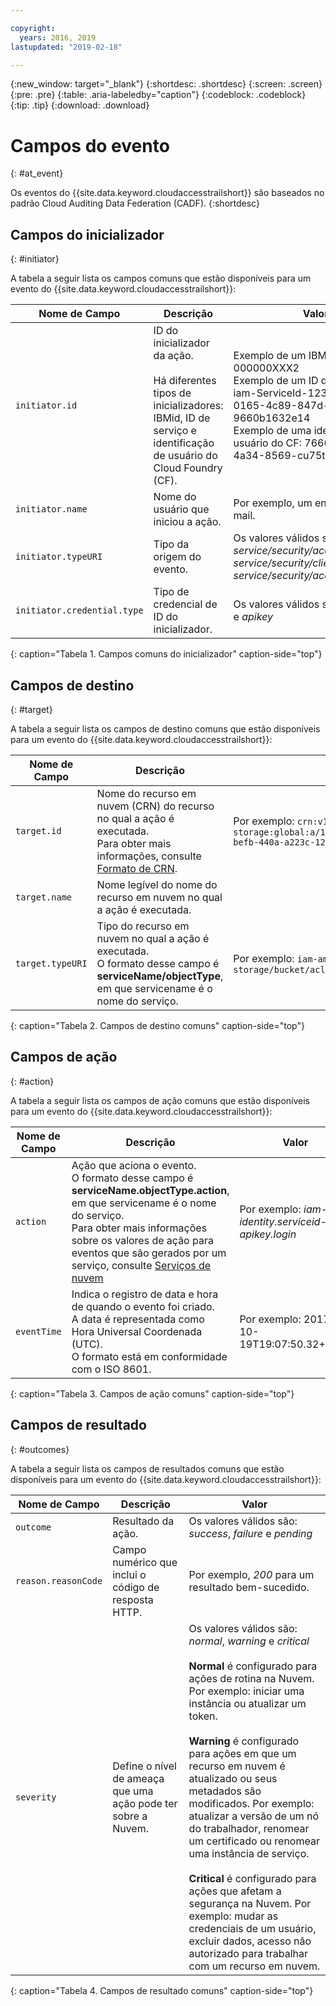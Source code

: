 ```yaml
---

copyright:
  years: 2016, 2019
lastupdated: "2019-02-18"

---
```


{:new_window: target="_blank"}
{:shortdesc: .shortdesc}
{:screen: .screen}
{:pre: .pre}
{:table: .aria-labeledby="caption"}
{:codeblock: .codeblock}
{:tip: .tip}
{:download: .download}



# Campos do evento
{: #at_event}

Os eventos do {{site.data.keyword.cloudaccesstrailshort}} são baseados no padrão Cloud Auditing Data Federation (CADF). 
{:shortdesc}

## Campos do inicializador
{: #initiator}

A tabela a seguir lista os campos comuns que estão disponíveis para um evento do {{site.data.keyword.cloudaccesstrailshort}}:

| Nome de Campo | Descrição | Valor |
|------------|-------------|-------|
| `initiator.id` | ID do inicializador da ação. </br></br>Há diferentes tipos de inicializadores: IBMid, ID de serviço e identificação de usuário do Cloud Foundry (CF). | Exemplo de um IBMID: IBMid-000000XXX2 </br>Exemplo de um ID de serviço: iam-ServiceId-12345678-0165-4c89-847d-9660b1632e14 </br>Exemplo de uma identificação de usuário do CF: 7666666b-23ae-4a34-8569-cu75tgdr4da3 |
| `initiator.name` | Nome do usuário que iniciou a ação. | Por exemplo, um endereço de e-mail. |
| `initiator.typeURI` | Tipo da origem do evento. | Os valores válidos são: *service/security/account/user*, *service/security/clientid* e *service/security/account/serviceid* |
| `initiator.credential.type` | Tipo de credencial de ID do inicializador. | Os valores válidos são: *user*, *token* e *apikey* |
{: caption="Tabela 1. Campos comuns do inicializador" caption-side="top"} 

  

## Campos de destino
{: #target}

A tabela a seguir lista os campos de destino comuns que estão disponíveis para um evento do {{site.data.keyword.cloudaccesstrailshort}}:

| Nome de Campo | Descrição | Valor |
|------------|-------------|-------|
| `target.id` | Nome do recurso em nuvem (CRN) do recurso no qual a ação é executada. </br>Para obter mais informações, consulte [Formato de CRN](/docs/overview?topic=overview-format-crn#format). | Por exemplo: `crn:v1:bluemix:public:cloud-object-storage:global:a/12345678e6232019c6567c9123456789:fr56et47-befb-440a-a223c-12345678dae1:bucket:bucket1` |
| `target.name` | Nome legível do nome do recurso em nuvem no qual a ação é executada. |  |
| `target.typeURI` | Tipo do recurso em nuvem no qual a ação é executada. </br>O formato desse campo é **serviceName/objectType**, em que servicename é o nome do serviço. | Por exemplo: `iam-am/policy` ou `cloud-object-storage/bucket/acl` |
{: caption="Tabela 2. Campos de destino comuns" caption-side="top"} 


 
## Campos de ação
{: #action}

A tabela a seguir lista os campos de ação comuns que estão disponíveis para um evento do {{site.data.keyword.cloudaccesstrailshort}}:

| Nome de Campo | Descrição | Valor |
|------------|-------------|-------|
| `action` | Ação que aciona o evento. </br>O formato desse campo é **serviceName.objectType.action**, em que servicename é o nome do serviço. </br>Para obter mais informações sobre os valores de ação para eventos que são gerados por um serviço, consulte <a href="/docs/services/cloud-activity-tracker/cloud_services.html#cloud_services">Serviços de nuvem</a> | Por exemplo: *iam-identity.serviceid-apikey.login* |
| `eventTime` | Indica o registro de data e hora de quando o evento foi criado. </br>A data é representada como Hora Universal Coordenada (UTC). </br>O formato está em conformidade com o ISO 8601. | Por exemplo: 2017-10-19T19:07:50.32+0000 |
{: caption="Tabela 3. Campos de ação comuns" caption-side="top"} 



## Campos de resultado
{: #outcomes}

A tabela a seguir lista os campos de resultados comuns que estão disponíveis para um evento do {{site.data.keyword.cloudaccesstrailshort}}:

| Nome de Campo | Descrição | Valor |
|------------|-------------|-------|
| `outcome` | Resultado da ação. | Os valores válidos são: *success*, *failure* e *pending* |
| `reason.reasonCode` | Campo numérico que inclui o código de resposta HTTP. | Por exemplo, *200* para um resultado bem-sucedido. |
| `severity` | Define o nível de ameaça que uma ação pode ter sobre a Nuvem. | Os valores válidos são: *normal*, *warning* e *critical* </br></br>**Normal** é configurado para ações de rotina na Nuvem. Por exemplo: iniciar uma instância ou atualizar um token. </br></br>**Warning** é configurado para ações em que um recurso em nuvem é atualizado ou seus metadados são modificados. Por exemplo: atualizar a versão de um nó do trabalhador, renomear um certificado ou renomear uma instância de serviço. </br></br>**Critical** é configurado para ações que afetam a segurança na Nuvem. Por exemplo: mudar as credenciais de um usuário, excluir dados, acesso não autorizado para trabalhar com um recurso em nuvem. |
{: caption="Tabela 4. Campos de resultado comuns" caption-side="top"} 



